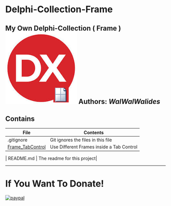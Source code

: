 # Delphi-Collection-Frame
My Own Delphi-Collection ( Frame ) 
![](Delphi-Collection-Frame.jpg)
**Authors:**  *WalWalWalides*
------

## Contains

| File | Contents | 
| --- | --- |
| .gitignore | Git ignores the files in this file |
|[Frame_TabControl](https://github.com/walwalwalides/Delphi-Collection-Frame/tree/master/Frame_TabControl)| Use Different Frames inside a Tab Control|

| README.md | The readme for this project|

------

# If You Want To Donate!

[![paypal](https://www.paypalobjects.com/en_US/i/btn/btn_donateCC_LG.gif)](https://www.paypal.com/cgi-bin/webscr?cmd=_s-xclick&hosted_button_id=Y79F36A9BGLHS&source=url)
